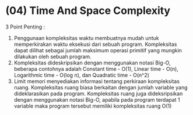 # (04) Time And Space Complexity

3 Point Penting :
1. Penggunaan kompleksitas waktu membuatnya mudah untuk memperkirakan waktu eksekusi dari sebuah program. Kompleksitas dapat dilihat sebagai jumlah maksimum operasi primitif yang mungkin dilakukan oleh sebuah program.
2. Kompleksitas dideskripsikan dengan menggunakan notasi Big-O, beberapa contohnya adalah Constant time - O(1), Linear time - O(n), Logarithmic time - O(log n), dan Quadratic time - O(n^2)
3. Limit memori menyediakan informasi tentang perkiraan kompleksitas ruang. Kompleksitas ruang biasa berkaitan dengan jumlah variable yang dideklarasikan pada program. Kompleksitas ruang juga dideksripsikan dengan menggunakan notasi Big-O, apabila pada program terdapat 1 variable maka program tersebut memiliki kompleksitas ruang O(1)
